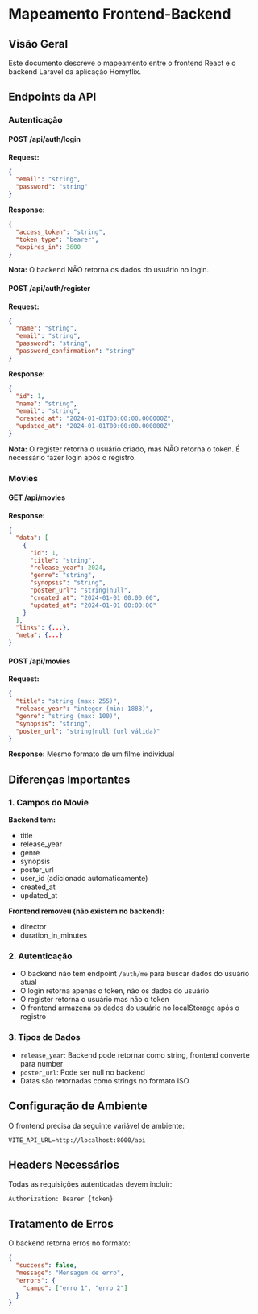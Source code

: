 # Mapeamento Frontend-Backend

## Visão Geral

Este documento descreve o mapeamento entre o frontend React e o backend Laravel da aplicação Homyflix.

## Endpoints da API

### Autenticação

#### POST /api/auth/login
**Request:**
```json
{
  "email": "string",
  "password": "string"
}
```

**Response:**
```json
{
  "access_token": "string",
  "token_type": "bearer",
  "expires_in": 3600
}
```
**Nota:** O backend NÃO retorna os dados do usuário no login.

#### POST /api/auth/register
**Request:**
```json
{
  "name": "string",
  "email": "string",
  "password": "string",
  "password_confirmation": "string"
}
```

**Response:**
```json
{
  "id": 1,
  "name": "string",
  "email": "string",
  "created_at": "2024-01-01T00:00:00.000000Z",
  "updated_at": "2024-01-01T00:00:00.000000Z"
}
```
**Nota:** O register retorna o usuário criado, mas NÃO retorna o token. É necessário fazer login após o registro.

### Movies

#### GET /api/movies
**Response:**
```json
{
  "data": [
    {
      "id": 1,
      "title": "string",
      "release_year": 2024,
      "genre": "string",
      "synopsis": "string",
      "poster_url": "string|null",
      "created_at": "2024-01-01 00:00:00",
      "updated_at": "2024-01-01 00:00:00"
    }
  ],
  "links": {...},
  "meta": {...}
}
```

#### POST /api/movies
**Request:**
```json
{
  "title": "string (max: 255)",
  "release_year": "integer (min: 1888)",
  "genre": "string (max: 100)",
  "synopsis": "string",
  "poster_url": "string|null (url válida)"
}
```

**Response:** Mesmo formato de um filme individual

## Diferenças Importantes

### 1. Campos do Movie

**Backend tem:**
- title
- release_year
- genre
- synopsis
- poster_url
- user_id (adicionado automaticamente)
- created_at
- updated_at

**Frontend removeu (não existem no backend):**
- director
- duration_in_minutes

### 2. Autenticação

- O backend não tem endpoint `/auth/me` para buscar dados do usuário atual
- O login retorna apenas o token, não os dados do usuário
- O register retorna o usuário mas não o token
- O frontend armazena os dados do usuário no localStorage após o registro

### 3. Tipos de Dados

- `release_year`: Backend pode retornar como string, frontend converte para number
- `poster_url`: Pode ser null no backend
- Datas são retornadas como strings no formato ISO

## Configuração de Ambiente

O frontend precisa da seguinte variável de ambiente:

```
VITE_API_URL=http://localhost:8000/api
```

## Headers Necessários

Todas as requisições autenticadas devem incluir:
```
Authorization: Bearer {token}
```

## Tratamento de Erros

O backend retorna erros no formato:
```json
{
  "success": false,
  "message": "Mensagem de erro",
  "errors": {
    "campo": ["erro 1", "erro 2"]
  }
}
``` 